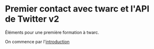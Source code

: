 # Premier contact avec twarc et l'API de Twitter v2

Éléments pour une première formation à twarc.

On commence par l'[introduction](01TwitteretsonAPI.md)
